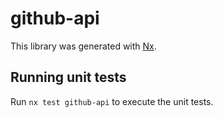 # github-api

This library was generated with [Nx](https://nx.dev).

## Running unit tests

Run `nx test github-api` to execute the unit tests.
